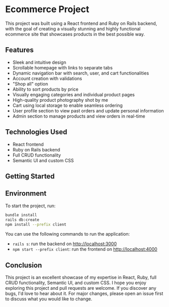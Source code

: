 # Ecommerce Project

This project was built using a React frontend and Ruby on Rails backend, with the goal of creating a visually stunning and highly functional ecommerce site that showcases products in the best possible way.

## Features

- Sleek and intuitive design
- Scrollable homepage with links to separate tabs
- Dynamic navigation bar with search, user, and cart functionalities
- Account creation with validations
- "Shop all" option
- Ability to sort products by price
- Visually engaging categories and individual product pages
- High-quality product photography shot by me
- Cart using local storage to enable seamless ordering
- User profile section to view past orders and update personal information
- Admin section to manage products and view orders in real-time

## Technologies Used

- React frontend
- Ruby on Rails backend
- Full CRUD functionality
- Semantic UI and custom CSS

## Getting Started

## Environment

To start the project, run:

```sh
bundle install
rails db:create
npm install --prefix client
```

You can use the following commands to run the application:

- `rails s`: run the backend on [http://localhost:3000](http://localhost:3000)
- `npm start --prefix client`: run the frontend on
  [http://localhost:4000](http://localhost:4000)

## Conclusion

This project is an excellent showcase of my expertise in React, Ruby, full CRUD functionality, Semantic UI, and custom CSS. I hope you enjoy exploring this project and pull requests are welcome. If you discover any bugs, I'd love to hear about it. For major changes, please open an issue first to discuss what you would like to change.
